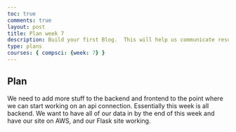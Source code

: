 ```yaml
---
toc: true
comments: true
layout: post
title: Plan week 7
description: Build your first Blog.  This will help us communicate results.
type: plans
courses: { compsci: {week: 7} }
---
```


## Plan
We need to add more stuff to the backend and frontend to the point where we can start working on an api connection. Essentially this week is all backend. We want to have all of our data in by the end of this week and have our site on AWS, and our Flask site working.